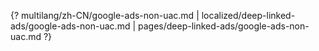{? multilang/zh-CN/google-ads-non-uac.md | localized/deep-linked-ads/google-ads-non-uac.md | pages/deep-linked-ads/google-ads-non-uac.md ?}
